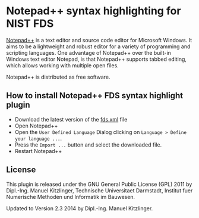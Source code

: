 # Notepad++ syntax highlighting for NIST FDS

[Notepad++](http://notepad-plus-plus.org/) is a text editor and source code editor for Microsoft Windows.
It aims to be a lightweight and robust editor for a variety of programming and scripting languages.
One advantage of Notepad++ over the built-in Windows text editor Notepad,
is that Notepad++ supports tabbed editing, which allows working with multiple open files.

Notepad++ is distributed as free software.

## How to install Notepad++ FDS syntax highlight plugin

- Download the latest version of the [fds.xml](https://raw.githubusercontent.com/firetools/notepad-plus-plus-fds/main/fds.xml) file
- Open Notepad++
- Open the `User Defined Language` Dialog clicking on `Language > Define your language ...`.
- Press the `Import ...` button and select the downloaded file.
- Restart Notepad++

## License

This plugin is released under the GNU General Public License (GPL) 2011 
by Dipl.-Ing. Manuel Kitzlinger, Technische Universitaet Darmstadt,
Institut fuer Numerische Methoden und Informatik im Bauwesen.

Updated to Version 2.3 2014 by Dipl.-Ing. Manuel Kitzlinger.

